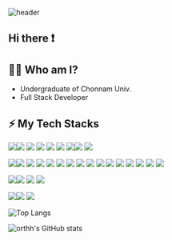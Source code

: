 ![header](https://capsule-render.vercel.app/api?type=wave&color=auto&height=300&section=header&text=FullStack%20Developer&fontSize=60)

## Hi there ❗ 


## 💁‍♂️ Who am I?
* Undergraduate of Chonnam Univ. 
* Full Stack Developer

## ⚡ My Tech Stacks
<img src="https://img.shields.io/badge/HTML5-E34F26?style=flat-square&logo=HTML5&logoColor=white"/><img src="https://img.shields.io/badge/CSS3-1572B6?style=flat-square&logo=CSS3&logoColor=white"/>
<img src="https://img.shields.io/badge/Sass-CC6699?style=for-the-badge&logo=Sass&logoColor=white">
<img src="https://img.shields.io/badge/Bootstrap-7952B3?style=flat-square&logo=Bootstrap&logoColor=white"/>
<img src="https://img.shields.io/badge/javascript-F7DF1E?style=flat-square&logo=javascript&logoColor=white"/>
<img src="https://img.shields.io/badge/react-61DAFB?style=flat-square&logo=react&logoColor=white"/>
<img src="https://img.shields.io/badge/jquery-0769AD?style=flat-square&logo=jquery&logoColor=white"/><img src="https://img.shields.io/badge/tailwindcss-06B6D4?style=flat-square&logo=tailwindcss&logoColor=white"/>
<img src="https://img.shields.io/badge/mui-007FFF?style=flat-square&logo=mui&logoColor=white"/>

<img src="https://img.shields.io/badge/kotlin-F52FF?style=flat-square&logo=kotlin&logoColor=white"/><img src="https://img.shields.io/badge/java-AF4F3B?style=flat-square&logoColor=white"/>
<img src="https://img.shields.io/badge/spring-6DB33F?style=flat-square&logo=spring&logoColor=white"/>
<img src="https://img.shields.io/badge/springboot-6DB33F?style=flat-square&logo=springboot&logoColor=white"/>
<img src="https://img.shields.io/badge/python-3776AB?style=flat-square&logo=python&logoColor=white"/>
<img src="https://img.shields.io/badge/nodedotjs-339933?style=flat-square&logo=nodedotj&logoColor=white"/>
<img src="https://img.shields.io/badge/apachetomcat-F8DC75?style=flat-square&logo=apachetomcat&logoColor=white"/>
<img src="https://img.shields.io/badge/myBatis-000000?style=flat-square&logoColor=white"/>
<img src="https://img.shields.io/badge/JPA-3BAF5C?style=flat-square&logoColor=white"/>
<img src="https://img.shields.io/badge/sequelize-52B0E7?style=flat-square&logo=sequelize&logoColor=white"/>
<img src="https://img.shields.io/badge/socketdotio-010101?style=flat-square&logo=socketdotio&logoColor=white"/>
<img src="https://img.shields.io/badge/express-000000?style=flat-square&logo=express&logoColor=white"/>
<img src="https://img.shields.io/badge/oracle-F80000?style=flat-square&logo=oracle&logoColor=white"/>
<img src="https://img.shields.io/badge/mysql-4479A1?style=flat-square&logo=mysql&logoColor=white"/>
<img src="https://img.shields.io/badge/mariadb-003545?style=flat-square&logo=mariadb&logoColor=white"/>
<img src="https://img.shields.io/badge/firebase-FFCA28?style=flat-square&logo=firebase&logoColor=white"/>


<img src="https://img.shields.io/badge/visualstudiocode-007ACC?style=flat-square&logo=visualstudiocode&logoColor=white"/><img src="https://img.shields.io/badge/intellijidea-000000?style=flat-square&logo=intellijidea&logoColor=white"/>
<img src="https://img.shields.io/badge/eclipseide-2C2255?style=flat-square&logo=eclipseide&logoColor=white"/>
<img src="https://img.shields.io/badge/androidstudio-3DDC84?style=flat-square&logo=androidstudio&logoColor=white"/>

<img src="https://img.shields.io/badge/git-F05032?style=flat-square&logo=git&logoColor=white"/><img src="https://img.shields.io/badge/github-181717?style=flat-square&logo=github&logoColor=white"/>
<img src="https://img.shields.io/badge/figma-F24E1E?style=flat-square&logo=figma&logoColor=white"/>

![Top Langs](https://github-readme-stats.vercel.app/api/top-langs/?username=orthh&exclude_repo=github-readme-stats,anuraghazra.github.io)

![orthh's GitHub stats](https://github-readme-stats.vercel.app/api?username=orthh&show_icons=true&theme=radical)

